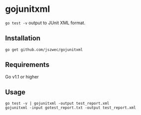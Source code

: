gojunitxml
==========

`go test -v` output to JUnit XML format.

Installation
------------

    go get github.com/jszwec/gojunitxml

Requirements
------------

Go v1.1 or higher

Usage
-----

    go test -v | gojunitxml -output test_report.xml
    gojunitxml -input gotest_report.txt -output test_report.xml

